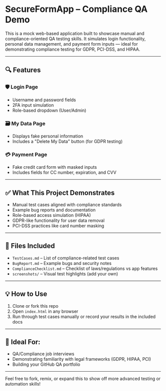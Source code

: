 # SecureFormApp – Compliance QA Demo

This is a mock web-based application built to showcase manual and compliance-oriented QA testing skills. It simulates login functionality, personal data management, and payment form inputs — ideal for demonstrating compliance testing for GDPR, PCI-DSS, and HIPAA.

---

## 🔍 Features

### 🛡️ Login Page
- Username and password fields
- 2FA input simulation
- Role-based dropdown (User/Admin)

### 🗃️ My Data Page
- Displays fake personal information
- Includes a "Delete My Data" button (for GDPR testing)

### 💳 Payment Page
- Fake credit card form with masked inputs
- Includes fields for CC number, expiration, and CVV

---

## ✅ What This Project Demonstrates
- Manual test cases aligned with compliance standards
- Example bug reports and documentation
- Role-based access simulation (HIPAA)
- GDPR-like functionality for user data removal
- PCI-DSS practices like card number masking

---

## 📁 Files Included
- `TestCases.md` – List of compliance-related test cases
- `BugReport.md` – Example bugs and security notes
- `ComplianceChecklist.md` – Checklist of laws/regulations vs app features
- `screenshots/` – Visual test highlights (add your own)

---

## 💡 How to Use
1. Clone or fork this repo
2. Open `index.html` in any browser
3. Run through test cases manually or record your results in the included docs

---

## 🧪 Ideal For:
- QA/Compliance job interviews
- Demonstrating familiarity with legal frameworks (GDPR, HIPAA, PCI)
- Building your GitHub QA portfolio

---

Feel free to fork, remix, or expand this to show off more advanced testing or automation skills!
